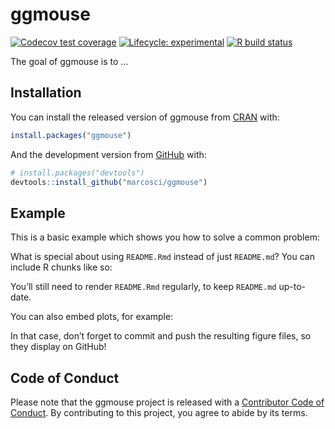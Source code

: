 
<!-- README.md is generated from README.Rmd. Please edit that file -->

# ggmouse

<!-- badges: start -->

[![Codecov test
coverage](https://codecov.io/gh/marcosci/ggmouse/branch/master/graph/badge.svg)](https://codecov.io/gh/marcosci/ggmouse?branch=master)
[![Lifecycle:
experimental](https://img.shields.io/badge/lifecycle-experimental-orange.svg)](https://www.tidyverse.org/lifecycle/#experimental)
[![R build
status](https://github.com/marcosci/ggmouse/workflows/R-CMD-check/badge.svg)](https://github.com/marcosci/ggmouse/actions)
<!-- badges: end -->

The goal of ggmouse is to …

## Installation

You can install the released version of ggmouse from
[CRAN](https://CRAN.R-project.org) with:

``` r
install.packages("ggmouse")
```

And the development version from [GitHub](https://github.com/) with:

``` r
# install.packages("devtools")
devtools::install_github("marcosci/ggmouse")
```

## Example

This is a basic example which shows you how to solve a common problem:

What is special about using `README.Rmd` instead of just `README.md`?
You can include R chunks like so:

You’ll still need to render `README.Rmd` regularly, to keep `README.md`
up-to-date.

You can also embed plots, for example:

In that case, don’t forget to commit and push the resulting figure
files, so they display on GitHub!

## Code of Conduct

Please note that the ggmouse project is released with a [Contributor
Code of
Conduct](https://contributor-covenant.org/version/2/0/CODE_OF_CONDUCT.html).
By contributing to this project, you agree to abide by its terms.
